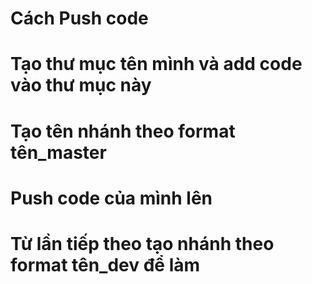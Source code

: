 # Cách Push code
# Tạo thư mục tên mình và add code vào thư mục này
# Tạo tên nhánh theo format tên_master
# Push code của mình lên
# Từ lần tiếp theo tạo nhánh theo format tên_dev để làm
